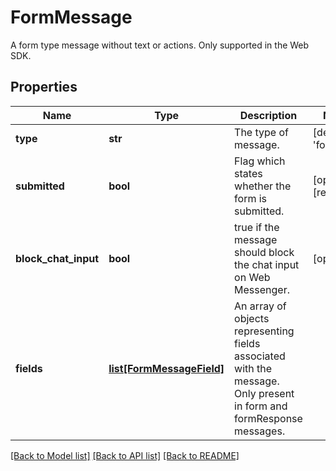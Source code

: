 # FormMessage

A form type message without text or actions. Only supported in the Web SDK.
## Properties
Name | Type | Description | Notes
------------ | ------------- | ------------- | -------------
**type** | **str** | The type of message. | [default to 'form']
**submitted** | **bool** | Flag which states whether the form is submitted. | [optional] [readonly] 
**block_chat_input** | **bool** | true if the message should block the chat input on Web Messenger. | [optional] 
**fields** | [**list[FormMessageField]**](FormMessageField.md) | An array of objects representing fields associated with the message. Only present in form and formResponse messages. | 

[[Back to Model list]](../README.md#documentation-for-models) [[Back to API list]](../README.md#documentation-for-api-endpoints) [[Back to README]](../README.md)


